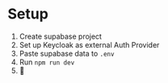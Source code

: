 # Setup

1. Create supabase project
2. Set up Keycloak as external Auth Provider 
3. Paste supabase data to `.env`
4. Run `npm run dev`
5. 🥳
